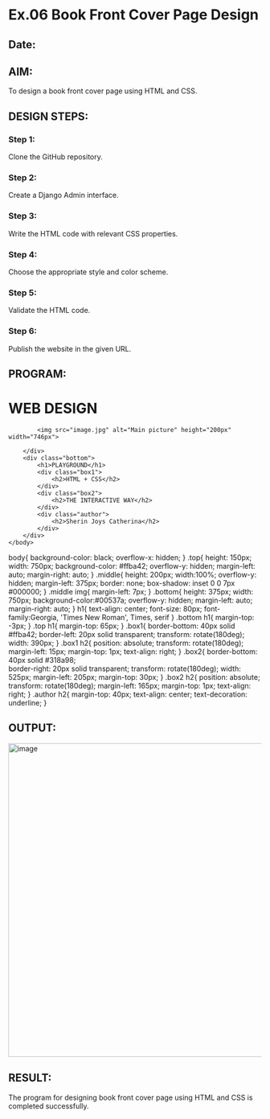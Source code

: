 # Ex.06 Book Front Cover Page Design
## Date:

## AIM:
To design a book front cover page using HTML and CSS.

## DESIGN STEPS:

### Step 1:
Clone the GitHub repository.

### Step 2:
Create a Django Admin interface.

### Step 3:
Write the HTML code with relevant CSS properties.

### Step 4:
Choose the appropriate style and color scheme.

### Step 5:
Validate the HTML code.

### Step 6:
Publish the website in the given URL.

## PROGRAM:
<!DOCTYPE html>
<html lang="en">
    <head>
        <meta charset="UTF-8">
        <meta name="viewport" content="width=device-width, initial scale=1.0">
        <meta name="Book Cover">
        <title>BOOK COVER</title>
        <link rel="icon" href="book.png">
        <link rel="stylesheet" href="bookcover.css" type="text/css">
    </head>
    <body>
        <div class="top">
            <h1>WEB DESIGN</h1>
        </div>
        <div class="middle">
            
            <img src="image.jpg" alt="Main picture" height="200px" width="746px">
           
        </div>
        <div class="bottom">
            <h1>PLAYGROUND</h1>
            <div class="box1">
                <h2>HTML + CSS</h2>
            </div>
            <div class="box2">
                <h2>THE INTERACTIVE WAY</h2>
            </div>
            <div class="author">
                <h2>Sherin Joys Catherina</h2>
            </div>
        </div>
    </body>
</html>


body{
    background-color: black;
    overflow-x: hidden;
}
.top{
    height: 150px;
    width: 750px;
    background-color: #ffba42;
    overflow-y: hidden;
    margin-left: auto;
    margin-right: auto;
}
.middle{
    height: 200px;
    width:100%;
    overflow-y: hidden;
    margin-left: 375px;
    border: none;
    box-shadow: inset 0 0 7px #000000;
}
.middle img{
    margin-left: 7px;
}
.bottom{
    height: 375px;
    width: 750px;
    background-color:#00537a;
    overflow-y: hidden;
    margin-left: auto;
    margin-right: auto;
}
h1{
    text-align: center;
    font-size: 80px;
    font-family:Georgia, 'Times New Roman', Times, serif
}
.bottom h1{
    margin-top: -3px;
}
.top h1{
    margin-top: 65px;
}
.box1{
    border-bottom: 40px solid #ffba42; 
    border-left: 20px solid transparent;
    transform: rotate(180deg); 
    width: 390px;
}
.box1 h2{
    position: absolute;
    transform: rotate(180deg);
    margin-left: 15px;
    margin-top: 1px;
    text-align: right;
}
.box2{
    border-bottom: 40px solid #318a98;  
    border-right: 20px solid transparent; 
    transform: rotate(180deg);
    width: 525px;
    margin-left: 205px;
    margin-top: 30px;
}
.box2 h2{
    position: absolute;
    transform: rotate(180deg);
    margin-left: 165px;
    margin-top: 1px;
    text-align: right;
}
.author h2{
    margin-top: 40px;
    text-align: center;
    text-decoration: underline;
}
## OUTPUT:

<img width="624" alt="image" src="https://github.com/Srujana0303/cover/assets/132996836/0a4d8e8a-a630-47c2-b039-4f3ec8b00586">


## RESULT:
The program for designing book front cover page using HTML and CSS is completed successfully.
